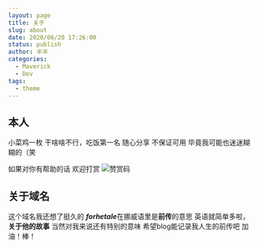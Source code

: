 ```yaml
---
layout: page
title: 关于
slug: about
date: 2020/06/20 17:26:00
status: publish
author: 半半
categories: 
  - Maverick
  - Dev
tags: 
  - theme
---
```


本人
--
小菜鸡一枚
干啥啥不行，吃饭第一名
随心分享
不保证可用
毕竟我可能也迷迷糊糊的（笑

如果对你有帮助的话
欢迎打赏
![赞赏码][1]


关于域名
----
这个域名我还想了挺久的
***forhetale***在挪威语里是**前传**的意思
英语就简单多啦，**关于他的故事**
当然对我来说还有特别的意味
希望blog能记录我人生的前传吧
加油！棒！


  [1]: https://pic.forhetale.com/images/2020/06/19/8380c4f33c5da019ac37f5a97c3bc5a6.jpg#vwid=1152&vhei=1152
